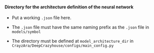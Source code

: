 #### Directory for the architecture definition of the neural network

* Put a working `.json` file here.

* The `.json` file must have the same naming prefix as the `.json` file in `models/symbol`

* The directory must be defined at `model_architecture_dir` in `CrayzAra/DeepCrazyhouse/configs/main_config.py`

